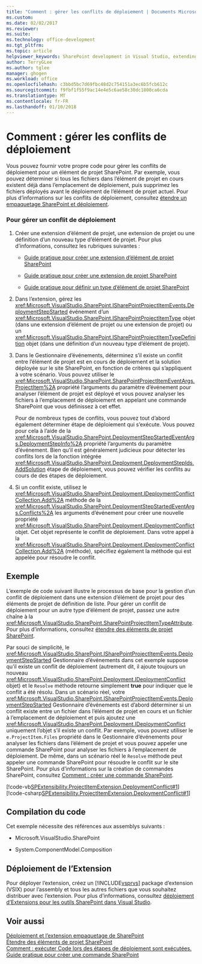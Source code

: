 ```yaml
---
title: "Comment : gérer les conflits de déploiement | Documents Microsoft"
ms.custom: 
ms.date: 02/02/2017
ms.reviewer: 
ms.suite: 
ms.technology: office-development
ms.tgt_pltfrm: 
ms.topic: article
helpviewer_keywords: SharePoint development in Visual Studio, extending deployment
author: TerryGLee
ms.author: tglee
manager: ghogen
ms.workload: office
ms.openlocfilehash: c3bbd5bc7d69fbc48d2c754151a3ec6b5fcb612c
ms.sourcegitcommit: f9fbf1f55f9ac14e4e5c6ae58c30dc1800ca6cda
ms.translationtype: MT
ms.contentlocale: fr-FR
ms.lasthandoff: 01/10/2018
---
```

# <a name="how-to-handle-deployment-conflicts"></a>Comment : gérer les conflits de déploiement
  Vous pouvez fournir votre propre code pour gérer les conflits de déploiement pour un élément de projet SharePoint. Par exemple, vous pouvez déterminer si tous les fichiers dans l’élément de projet en cours existent déjà dans l’emplacement de déploiement, puis supprimez les fichiers déployés avant le déploiement de l’élément de projet actuel. Pour plus d’informations sur les conflits de déploiement, consultez [étendre un empaquetage SharePoint et déploiement](../sharepoint/extending-sharepoint-packaging-and-deployment.md).  
  
### <a name="to-handle-a-deployment-conflict"></a>Pour gérer un conflit de déploiement  
  
1.  Créer une extension d’élément de projet, une extension de projet ou une définition d’un nouveau type d’élément de projet. Pour plus d’informations, consultez les rubriques suivantes :  
  
    -   [Guide pratique pour créer une extension d’élément de projet SharePoint](../sharepoint/how-to-create-a-sharepoint-project-item-extension.md)  
  
    -   [Guide pratique pour créer une extension de projet SharePoint](../sharepoint/how-to-create-a-sharepoint-project-extension.md)  
  
    -   [Guide pratique pour définir un type d’élément de projet SharePoint](../sharepoint/how-to-define-a-sharepoint-project-item-type.md)  
  
2.  Dans l’extension, gérez les <xref:Microsoft.VisualStudio.SharePoint.ISharePointProjectItemEvents.DeploymentStepStarted> événement d’un <xref:Microsoft.VisualStudio.SharePoint.ISharePointProjectItemType> objet (dans une extension d’élément de projet ou une extension de projet) ou un <xref:Microsoft.VisualStudio.SharePoint.ISharePointProjectItemTypeDefinition> objet (dans une définition d’un nouveau type d’élément de projet).  
  
3.  Dans le Gestionnaire d’événements, déterminez s’il existe un conflit entre l’élément de projet est en cours de déploiement et la solution déployée sur le site SharePoint, en fonction de critères qui s’appliquent à votre scénario. Vous pouvez utiliser le <xref:Microsoft.VisualStudio.SharePoint.SharePointProjectItemEventArgs.ProjectItem%2A> propriété l’arguments du paramètre d’événement pour analyser l’élément de projet est déployé et vous pouvez analyser les fichiers à l’emplacement de déploiement en appelant une commande SharePoint que vous définissez à cet effet.  
  
     Pour de nombreux types de conflits, vous pouvez tout d’abord également déterminer étape de déploiement qui s’exécute. Vous pouvez pour cela à l’aide de la <xref:Microsoft.VisualStudio.SharePoint.DeploymentStepStartedEventArgs.DeploymentStepInfo%2A> propriété l’arguments du paramètre d’événement. Bien qu’il est généralement judicieux pour détecter les conflits lors de la fonction intégrée <xref:Microsoft.VisualStudio.SharePoint.Deployment.DeploymentStepIds.AddSolution> étape de déploiement, vous pouvez vérifier les conflits au cours de des étapes de déploiement.  
  
4.  Si un conflit existe, utilisez le <xref:Microsoft.VisualStudio.SharePoint.Deployment.IDeploymentConflictCollection.Add%2A> méthode de la <xref:Microsoft.VisualStudio.SharePoint.DeploymentStepStartedEventArgs.Conflicts%2A> les arguments d’événement pour créer une nouvelle propriété <xref:Microsoft.VisualStudio.SharePoint.Deployment.IDeploymentConflict> objet. Cet objet représente le conflit de déploiement. Dans votre appel à la <xref:Microsoft.VisualStudio.SharePoint.Deployment.IDeploymentConflictCollection.Add%2A> (méthode), spécifiez également la méthode qui est appelée pour résoudre le conflit.  
  
## <a name="example"></a>Exemple  
 L’exemple de code suivant illustre le processus de base pour la gestion d’un conflit de déploiement dans une extension d’élément de projet pour des éléments de projet de définition de liste. Pour gérer un conflit de déploiement pour un autre type d’élément de projet, passez une autre chaîne à la <xref:Microsoft.VisualStudio.SharePoint.SharePointProjectItemTypeAttribute>. Pour plus d’informations, consultez [étendre des éléments de projet SharePoint](../sharepoint/extending-sharepoint-project-items.md).  
  
 Par souci de simplicité, le <xref:Microsoft.VisualStudio.SharePoint.ISharePointProjectItemEvents.DeploymentStepStarted> Gestionnaire d’événements dans cet exemple suppose qu’il existe un conflit de déploiement (autrement dit, il ajoute toujours un nouveau <xref:Microsoft.VisualStudio.SharePoint.Deployment.IDeploymentConflict> objet) et le `Resolve` méthode retourne simplement **true** pour indiquer que le conflit a été résolu. Dans un scénario réel, votre <xref:Microsoft.VisualStudio.SharePoint.ISharePointProjectItemEvents.DeploymentStepStarted> Gestionnaire d’événements est d’abord déterminer si un conflit existe entre un fichier dans l’élément de projet en cours et un fichier à l’emplacement de déploiement et puis ajoutez une <xref:Microsoft.VisualStudio.SharePoint.Deployment.IDeploymentConflict> uniquement l’objet s’il existe un conflit. Par exemple, vous pouvez utiliser le `e.ProjectItem.Files` propriété dans le Gestionnaire d’événements pour analyser les fichiers dans l’élément de projet et vous pouvez appeler une commande SharePoint pour analyser les fichiers à l’emplacement de déploiement. De même, dans un scénario réel le `Resolve` méthode peut appeler une commande SharePoint pour résoudre le conflit sur le site SharePoint. Pour plus d’informations sur la création de commandes SharePoint, consultez [Comment : créer une commande SharePoint](../sharepoint/how-to-create-a-sharepoint-command.md).  
  
 [!code-vb[SPExtensibility.ProjectItemExtension.DeploymentConflict#1](../sharepoint/codesnippet/VisualBasic/deploymentconflict/extension/deploymentconflictextension.vb#1)]
 [!code-csharp[SPExtensibility.ProjectItemExtension.DeploymentConflict#1](../sharepoint/codesnippet/CSharp/deploymentconflict/extension/deploymentconflictextension.cs#1)]  
  
## <a name="compiling-the-code"></a>Compilation du code  
 Cet exemple nécessite des références aux assemblys suivants :  
  
-   Microsoft.VisualStudio.SharePoint  
  
-   System.ComponentModel.Composition  
  
## <a name="deploying-the-extension"></a>Déploiement de l’Extension  
 Pour déployer l’extension, créez un [!INCLUDE[vsprvs](../sharepoint/includes/vsprvs-md.md)] package d’extension (VSIX) pour l’assembly et tous les autres fichiers que vous souhaitez distribuer avec l’extension. Pour plus d’informations, consultez [déploiement d’Extensions pour les outils SharePoint dans Visual Studio](../sharepoint/deploying-extensions-for-the-sharepoint-tools-in-visual-studio.md).  
  
## <a name="see-also"></a>Voir aussi  
 [Déploiement et l’extension empaquetage de SharePoint](../sharepoint/extending-sharepoint-packaging-and-deployment.md)   
 [Étendre des éléments de projet SharePoint](../sharepoint/extending-sharepoint-project-items.md)   
 [Comment : exécuter Code lors des étapes de déploiement sont exécutées.](../sharepoint/how-to-run-code-when-deployment-steps-are-executed.md)   
 [Guide pratique pour créer une commande SharePoint](../sharepoint/how-to-create-a-sharepoint-command.md)  
  
  